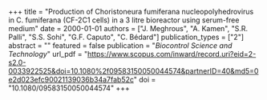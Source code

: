 +++
title = "Production of Choristoneura fumiferana nucleopolyhedrovirus in C. fumiferana (CF-2C1 cells) in a 3 litre bioreactor using serum-free medium"
date = 2000-01-01
authors = ["J. Meghrous", "A. Kamen", "S.R. Palli", "S.S. Sohi", "G.F. Caputo", "C. Bédard"]
publication_types = ["2"]
abstract = ""
featured = false
publication = "*Biocontrol Science and Technology*"
url_pdf = "https://www.scopus.com/inward/record.uri?eid=2-s2.0-0033922525&doi=10.1080%2f09583150050044574&partnerID=40&md5=0e2d023efc90021139036b34a7fab52c"
doi = "10.1080/09583150050044574"
+++

